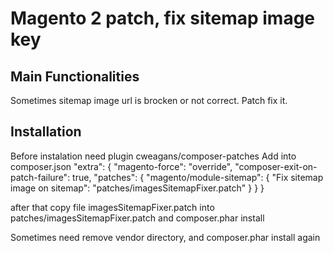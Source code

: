 # Magento 2 patch, fix sitemap image key

## Main Functionalities
Sometimes sitemap image url is brocken or not correct. Patch fix it.

## Installation
Before instalation need plugin cweagans/composer-patches
Add into composer.json
"extra": {
   "magento-force": "override",
   "composer-exit-on-patch-failure": true,
   "patches": {
      "magento/module-sitemap": {
         "Fix sitemap image on sitemap": "patches/imagesSitemapFixer.patch"
      }
   }
}

after that copy file imagesSitemapFixer.patch into patches/imagesSitemapFixer.patch
and 
composer.phar install

Sometimes need remove vendor directory, and 
composer.phar install
again
